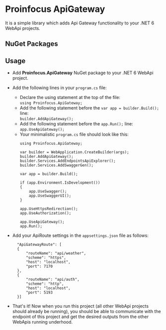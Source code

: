 # Proinfocus ApiGateway

It is a simple library which adds Api Gateway functionality to your .NET 6 WebApi projects.

## NuGet Packages


## Usage
- Add **Proinfocus.ApiGateway** NuGet package to your .NET 6 WebApi project.
- Add the following lines in your `program.cs` file:
  - Declare the using statement at the top of the file:
    <br/>`using Proinfocus.ApiGateway;`
  - Add the following statement before the `var app = builder.Build();` line:
    <br/>`builder.AddApiGateway();`
  - Add the following statement before the `app.Run();` line:
    <br/>`app.UseApiGateway();`
  - Your minimalistic `program.cs` file should look like this:
    ```
    using Proinfocus.ApiGateway;
    
    var builder = WebApplication.CreateBuilder(args);
    builder.AddApiGateway();
    builder.Services.AddEndpointsApiExplorer();
    builder.Services.AddSwaggerGen();
    
    var app = builder.Build();
    
    if (app.Environment.IsDevelopment())
    {
        app.UseSwagger();
        app.UseSwaggerUI();
    }
    
    app.UseHttpsRedirection();
    app.UseAuthorization();
    
    app.UseApiGateway();
    app.Run();
    ```

- Add your ApiRoute settings in the `appsettings.json` file as follows:
  ```
    "ApiGatewayRoute": [
    {
        "routeName": "api/weather",
        "scheme": "https",
        "host": "localhost",
        "port": 7170
    },
    {
        "routeName": "api/auth",
        "scheme": "http",
        "host": "localhost",
        "port": 5193
    }]
  ```
- That's it! Now when you run this project (all other WebApi projects should already be running), you should be able to communicate with the endpoint of this project and get the desired outputs from the other WebApis running underhood.
